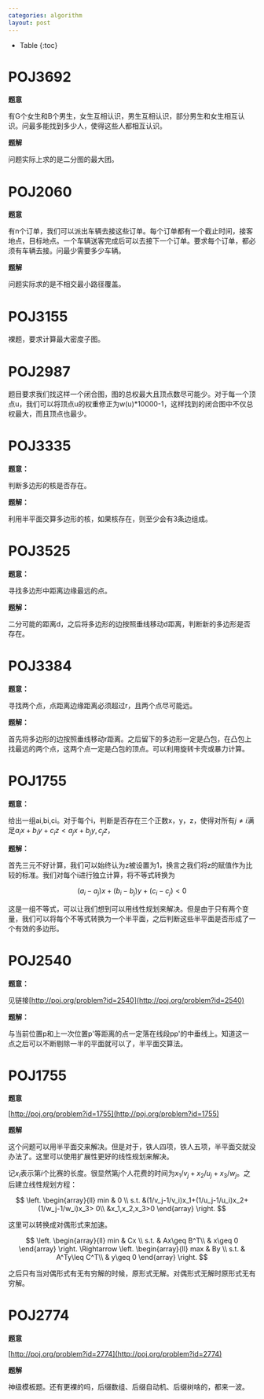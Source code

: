 ```yaml
---
categories: algorithm
layout: post
---
```


- Table
{:toc}



# POJ3692

**题意**

有G个女生和B个男生，女生互相认识，男生互相认识，部分男生和女生相互认识。问最多能找到多少人，使得这些人都相互认识。

**题解**

问题实际上求的是二分图的最大团。

# POJ2060

**题意**

有n个订单，我们可以派出车辆去接这些订单。每个订单都有一个截止时间，接客地点，目标地点。一个车辆送客完成后可以去接下一个订单。要求每个订单，都必须有车辆去接。问最少需要多少车辆。

**题解**

问题实际求的是不相交最小路径覆盖。

# POJ3155

裸题，要求计算最大密度子图。

# POJ2987

题目要求我们找这样一个闭合图，图的总权最大且顶点数尽可能少。对于每一个顶点u，我们可以将顶点u的权重修正为w(u)*10000-1，这样找到的闭合图中不仅总权最大，而且顶点也最少。

# POJ3335

**题意：**

判断多边形的核是否存在。

**题解：**

利用半平面交算多边形的核，如果核存在，则至少会有3条边组成。

# POJ3525

**题意：**

寻找多边形中距离边缘最远的点。

**题解：**

二分可能的距离d，之后将多边形的边按照垂线移动d距离，判断新的多边形是否存在。

# POJ3384

**题意：**

寻找两个点，点距离边缘距离必须超过r，且两个点尽可能远。

**题解：**

首先将多边形的边按照垂线移动r距离。之后留下的多边形一定是凸包，在凸包上找最远的两个点，这两个点一定是凸包的顶点。可以利用旋转卡壳或暴力计算。

# POJ1755

**题意：**

给出一组ai,bi,ci。对于每个i，判断是否存在三个正数x，y，z，使得对所有$j\neq i$满足$a_ix+b_iy+c_iz < a_jx+b_jy,c_jz$，

**题解：**

首先三元不好计算，我们可以始终认为z被设置为1，换言之我们将z的赋值作为比较的标准。我们对每个i进行独立计算，将不等式转换为


$$
(a_i-a_j)x+(b_i-b_j)y+(c_i-c_j)<0
$$


这是一组不等式，可以让我们想到可以用线性规划来解决。但是由于只有两个变量，我们可以将每个不等式转换为一个半平面，之后判断这些半平面是否形成了一个有效的多边形。

# POJ2540

**题意：**

见链接[http://poj.org/problem?id=2540](http://poj.org/problem?id=2540)

**题解：**

与当前位置p和上一次位置p'等距离的点一定落在线段pp'的中垂线上。知道这一点之后可以不断剔除一半的平面就可以了，半平面交算法。

# POJ1755

**题意**

[http://poj.org/problem?id=1755](http://poj.org/problem?id=1755)

**题解**

这个问题可以用半平面交来解决。但是对于，铁人四项，铁人五项，半平面交就没办法了。这里可以使用扩展性更好的线性规划来解决。

记$x_i$表示第$i$个比赛的长度。很显然第$j$个人花费的时间为$x_1/v_j+x_2/u_j+x_3/w_j$。之后建立线性规划方程：


$$
\left. \begin{array}{ll}
min & 0 \\
s.t. &(1/v_j-1/v_i)x_1+(1/u_j-1/u_i)x_2+(1/w_j-1/w_i)x_3> 0\\
&x_1,x_2,x_3>0
\end{array} \right.
$$


这里可以转换成对偶形式来加速。


$$
\left. \begin{array}{ll}
min & Cx \\
s.t. & Ax\geq B^T\\
& x\geq 0
\end{array} \right.
\Rightarrow
\left. \begin{array}{ll}
max & By \\
s.t. & A^Ty\leq C^T\\
& y\geq 0
\end{array} \right.
$$


之后只有当对偶形式有无有穷解的时候，原形式无解。对偶形式无解时原形式无有穷解。


# POJ2774

**题意**

[http://poj.org/problem?id=2774](http://poj.org/problem?id=2774)

**题解**

神级模板题。还有更裸的吗，后缀数组、后缀自动机、后缀树啥的，都来一波。